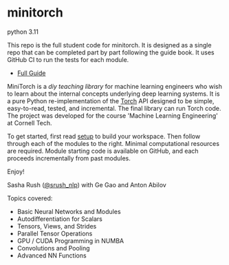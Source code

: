 

# minitorch

python 3.11

This repo is the full student code for minitorch. It is designed as a
single repo that can be completed part by part following the guide book.
It uses GitHub CI to run the tests for each module.

* [Full Guide](http://minitorch.github.io)

MiniTorch is a *diy teaching library*
for machine learning engineers who wish to learn about the internal
concepts underlying deep learning systems.  It is a pure Python
re-implementation of the [Torch](http://www.pytorch.org) API
designed to be simple, easy-to-read, tested, and incremental. The
final library can run Torch code. The project was developed for the
course 'Machine Learning Engineering' at Cornell Tech.

To get started, first read [setup](http://minitorch.github.io/setup) to
build your workspace.  Then follow through each of the modules to the
right. Minimal computational resources are required.
Module starting code is available on GitHub, and each proceeds
incrementally from past modules.

Enjoy!

Sasha Rush ([@srush_nlp](https://twitter.com/srush_nlp)) with Ge Gao and Anton Abilov

Topics covered:

* Basic Neural Networks and Modules
* Autodifferentiation for Scalars
* Tensors, Views, and Strides
* Parallel Tensor Operations
* GPU / CUDA Programming in NUMBA
* Convolutions and Pooling
* Advanced NN Functions


